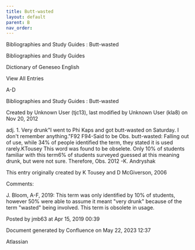 ```yaml
---
title: Butt-wasted
layout: default
parent: B
nav_order:
---
```


Bibliographies and Study Guides : Butt-wasted

Bibliographies and Study Guides

Dictionary of Geneseo English

View All Entries

A-D

Bibliographies and Study Guides : Butt-wasted

Created by  Unknown User (tjc13), last modified by  Unknown User (kla8) on Nov 20, 2012

adj. 1. Very drunk&quot;I went to Phi Kaps and got butt-wasted on Saturday. I don't remember anything.&quot;F92 F94-Said to be Obs. butt-wasted: Falling out of use, while 34% of people identified the term, they stated it is used rarely.KTousey This word was found to be obselete. Only 10% of students familiar with this term6% of students surveyed guessed at this meaning drunk, but were not sure. Therefore, Obs. 2012 -K. Andryshak

This entry originally created by K Tousey and D McGiverson, 2006

Comments:

J. Bloom, A-F, 2019: This term was only identified by 10% of students, however 50% were able to assume it meant &quot;very drunk&quot; because of the term &quot;wasted&quot; being involved. This term is obsolete in usage. 

Posted by jmb63 at Apr 15, 2019 00:39

Document generated by Confluence on May 22, 2023 12:37

Atlassian
